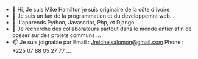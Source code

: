 - 👋 Hi, Je suis Mike Hamilton je suis originaire de la côte d'ivoire
- 👀 Je suis un fan de la programmation et du developpemnt web...
- 🌱 J'apprends Python, Javascript, Php, et Django ...
- 💞️ Je recherche des collaborateurs partout dans le monde entier afin de bosser sur des projets communs ...
- 📫 Je suis joignable par 
Email : Jmichelsalomon@gmail.com
Phone : +225 07 88 05 27 77 ...

<!---
mikehamilton225/mikehamilton225 is a ✨ special ✨ repository because its `README.md` (this file) appears on your GitHub profile.
You can click the Preview link to take a look at your changes.
--->
